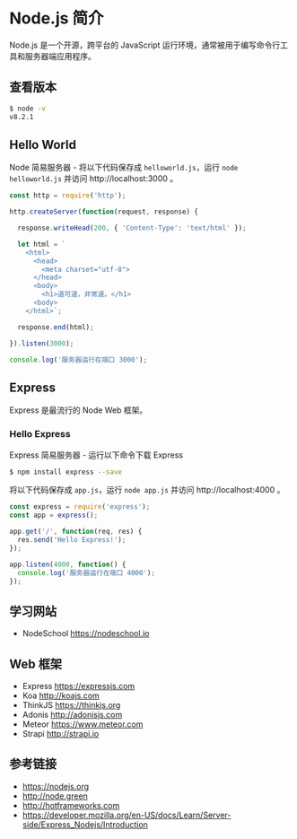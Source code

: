 # Node.js 简介

Node.js 是一个开源，跨平台的 JavaScript 运行环境，通常被用于编写命令行工具和服务器端应用程序。

## 查看版本
```bash
$ node -v
v8.2.1
```

## Hello World
Node 简易服务器 - 将以下代码保存成 `helloworld.js`，运行 `node helloworld.js` 并访问 http://localhost:3000 。
```javascript
const http = require('http');

http.createServer(function(request, response) {

  response.writeHead(200, { 'Content-Type': 'text/html' });

  let html = `
    <html>
      <head>
        <meta charset="utf-8">
      </head>
      <body>
        <h1>道可道，非常道。</h1>
      <body>
    </html>`;

  response.end(html);

}).listen(3000);

console.log('服务器运行在端口 3000');
```

## Express
Express 是最流行的 Node Web 框架。

### Hello Express
Express 简易服务器 - 运行以下命令下载 Express
```bash
$ npm install express --save
```
将以下代码保存成 `app.js`，运行 `node app.js` 并访问 http://localhost:4000 。
```javascript
const express = require('express');
const app = express();

app.get('/', function(req, res) {
  res.send('Hello Express!');
});

app.listen(4000, function() {
  console.log('服务器运行在端口 4000');
});
```

## 学习网站
* NodeSchool https://nodeschool.io

## Web 框架
* Express https://expressjs.com
* Koa http://koajs.com
* ThinkJS https://thinkjs.org
* Adonis http://adonisjs.com
* Meteor https://www.meteor.com
* Strapi http://strapi.io

## 参考链接
* https://nodejs.org
* http://node.green
* http://hotframeworks.com
* https://developer.mozilla.org/en-US/docs/Learn/Server-side/Express_Nodejs/Introduction
